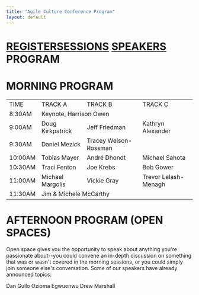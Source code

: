 ```yaml
---
title: "Agile Culture Conference Program"
layout: default
---
```

<a href="./agile-culture-conf.html">REGISTER</a><a href="./acc_sessions.html">SESSIONS</a> <a href="./acc_bios.html">SPEAKERS</a> PROGRAM
========

MORNING PROGRAM
========


<table>
<tr><td>TIME</td><td>TRACK A</td><td>TRACK B</td><td>TRACK C</td></tr>
<tr><td>8:30AM</td><td colspan="3">Keynote, Harrison Owen</td></tr>
<tr><td>9:00AM</td><td>Doug Kirkpatrick</td><td>Jeff Friedman</td><td>Kathryn Alexander</td></tr>
<tr><td>9:30AM</td><td>Daniel Mezick</td><td>Tracey Welson-Rossman</td><td></td></tr>
<tr><td>10:00AM</td><td>Tobias Mayer</td><td>André Dhondt</td><td>Michael Sahota</td></tr>
<tr><td>10:30AM</td><td>Traci Fenton</td><td>Joe Krebs</td><td>Bob Gower</td></tr>
<tr><td>11:00AM</td><td>Michael Margolis</td><td>Vickie Gray</td><td>Trevor Lelash-Menagh</td></tr>
<tr><td>11:30AM</td><td colspan="3">Jim & Michele McCarthy</td></tr>
</table>

AFTERNOON PROGRAM (OPEN SPACES)
========

Open space gives you the opportunity to speak about anything you're passionate about--you could convene an in-depth discussion on something that was or wasn't covered in the morning sessions, or you could simply join someone else's conversation.  Some of our speakers have already announced topics:

Dan Gullo
Ozioma Egwuonwu
Drew Marshall